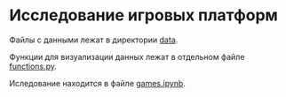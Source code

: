 # Исследование игровых платформ

Файлы с данными лежат в директории [data](data).
 
Функции для визуализации данных лежат в отдельном файле [functions.py](functions.py).

Иследование находится в файле [games.ipynb](games.ipynb).
